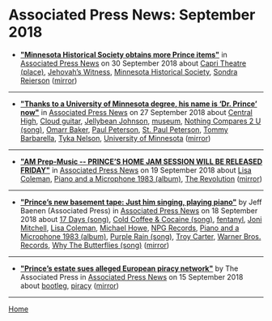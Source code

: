 # Associated Press News: September 2018

 - [**"Minnesota Historical Society obtains more Prince items"**](https://apnews.com/7e26d95348014ce48fc8987eff0d14fc) in [Associated Press News](https://apnews.com/) on 30 September 2018 about [Capri Theatre (place)](../../topics/place/capri-theatre/index.md), [Jehovah’s Witness](../../topics/jehovah-s-witness/index.md), [Minnesota Historical Society](../../topics/minnesota-historical-society/index.md), [Sondra Reierson](../../topics/sondra-reierson/index.md) ([mirror](https://web.archive.org/web/*/https://apnews.com/7e26d95348014ce48fc8987eff0d14fc))

----

 - [**"Thanks to a University of Minnesota degree, his name is ‘Dr. Prince’ now"**](https://apnews.com/38a03f35b393465ba72fa83d6841b3a3) in [Associated Press News](https://apnews.com/) on 27 September 2018 about [Central High](../../topics/central-high/index.md), [Cloud guitar](../../topics/cloud-guitar/index.md), [Jellybean Johnson](../../topics/jellybean-johnson/index.md), [museum](../../topics/museum/index.md), [Nothing Compares 2 U (song)](../../topics/song/nothing-compares-2-u/index.md), [Omarr Baker](../../topics/omarr-baker/index.md), [Paul Peterson](../../topics/paul-peterson/index.md), [St. Paul Peterson](../../topics/st-paul-peterson/index.md), [Tommy Barbarella](../../topics/tommy-barbarella/index.md), [Tyka Nelson](../../topics/tyka-nelson/index.md), [University of Minnesota](../../topics/university-of-minnesota/index.md) ([mirror](https://web.archive.org/web/*/https://apnews.com/38a03f35b393465ba72fa83d6841b3a3))

----

 - [**"AM Prep-Music -- PRINCE’S HOME JAM SESSION WILL BE RELEASED FRIDAY"**](https://apnews.com/d1f539d7cbc541b8ba4d82c1539d9ba6) in [Associated Press News](https://apnews.com/) on 19 September 2018 about [Lisa Coleman](../../topics/lisa-coleman/index.md), [Piano and a Microphone 1983 (album)](../../topics/album/piano-and-a-microphone-1983/index.md), [The Revolution](../../topics/the-revolution/index.md) ([mirror](https://web.archive.org/web/*/https://apnews.com/d1f539d7cbc541b8ba4d82c1539d9ba6))

----

 - [**"Prince’s new basement tape: Just him singing, playing piano"**](https://apnews.com/e0a9e78a662c40d3adee133110bc8489) by Jeff Baenen (Associated Press) in [Associated Press News](https://apnews.com/) on 18 September 2018 about [17 Days (song)](../../topics/song/17-days/index.md), [Cold Coffee & Cocaine (song)](../../topics/song/cold-coffee-cocaine/index.md), [fentanyl](../../topics/fentanyl/index.md), [Joni Mitchell](../../topics/joni-mitchell/index.md), [Lisa Coleman](../../topics/lisa-coleman/index.md), [Michael Howe](../../topics/michael-howe/index.md), [NPG Records](../../topics/npg-records/index.md), [Piano and a Microphone 1983 (album)](../../topics/album/piano-and-a-microphone-1983/index.md), [Purple Rain (song)](../../topics/song/purple-rain/index.md), [Troy Carter](../../topics/troy-carter/index.md), [Warner Bros. Records](../../topics/warner-bros-records/index.md), [Why The Butterflies (song)](../../topics/song/why-the-butterflies/index.md) ([mirror](https://web.archive.org/web/*/https://apnews.com/e0a9e78a662c40d3adee133110bc8489))

----

 - [**"Prince’s estate sues alleged European piracy network"**](https://apnews.com/7175907b6f0247e79365312718c0b1b6) by The Associated Press in [Associated Press News](https://apnews.com/) on 15 September 2018 about [bootleg](../../topics/bootleg/index.md), [piracy](../../topics/piracy/index.md) ([mirror](https://web.archive.org/web/*/https://apnews.com/7175907b6f0247e79365312718c0b1b6))

----

[Home](./)
